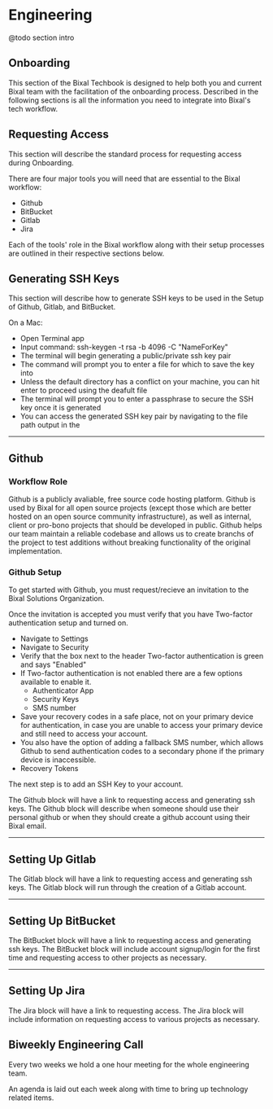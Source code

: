 # Engineering

@todo section intro

## Onboarding 

This section of the Bixal Techbook is designed to help both you and current Bixal team with the facilitation of the onboarding process. Described in the following sections is all the information you need to integrate into Bixal's tech workflow. 

## Requesting Access

This section will describe the standard process for requesting access during Onboarding.

There are four major tools you will need that are essential to the Bixal workflow:
- Github
- BitBucket
- Gitlab
- Jira

Each of the tools' role in the Bixal workflow along with their setup processes are outlined in their respective sections below.

## Generating SSH Keys

This section will describe how to generate SSH keys to be used in the Setup of Github, Gitlab, and BitBucket.

On a Mac:
- Open Terminal app
- Input command: ssh-keygen -t rsa -b 4096 -C "NameForKey"
- The terminal will begin generating a public/private ssh key pair
- The command will prompt you to enter a file for which to save the key into
- Unless the default directory has a conflict on your machine, you can hit enter to proceed using the deafult file
- The terminal will prompt you to enter a passphrase to secure the SSH key once it is generated
- You can access the generated SSH key pair by navigating to the file path output in the 


----
## Github
### Workflow Role
Github is a publicly avaliable, free source code hosting platform. Github is used by Bixal for all open source projects (except those which are better hosted on an open source community infrastructure), as well as internal, client or pro-bono projects that should be developed in public. Github helps our team maintain a reliable codebase and allows us to create branchs of the project to test additions without breaking functionality of the original implementation.

### Github Setup
To get started with Github, you must request/recieve an invitation to the Bixal Solutions Organization. 

Once the invitation is accepted you must verify that you have Two-factor authentication setup and turned on.
- Navigate to Settings
- Navigate to Security
- Verify that the box next to the header Two-factor authentication is green and says "Enabled"
- If Two-factor authentication is not enabled there are a few options available to enable it.
	- Authenticator App
	- Security Keys
	- SMS number
- Save your recovery codes in a safe place, not on your primary device for authentication, in case you are unable to access your primary device and still need to access your account.
- You also have the option of adding a fallback SMS number, which allows Github to send authentication codes to a secondary phone if the primary device is inaccessible.
- Recovery Tokens

The next step is to add an SSH Key to your account.


The Github block will have a link to requesting access and generating ssh keys. The Github block will describe when someone should use their personal github or when they should create a github account using their Bixal email.

----
## Setting Up Gitlab

The Gitlab block will have a link to requesting access and generating ssh keys. The Gitlab block will run through the creation of a Gitlab account.

----
## Setting Up BitBucket

The BitBucket block will have a link to requesting access and generating ssh keys. The BitBucket block will include account signup/login for the first time and requesting access to other projects as necessary.

----
## Setting Up Jira

The Jira block will have a link to requesting access. The Jira block will include information on requesting access to various projects as necessary.


## Biweekly Engineering Call

Every two weeks we hold a one hour meeting for the whole engineering team.

An agenda is laid out each week along with time to bring up technology related items.
